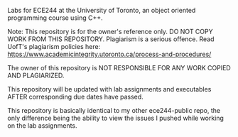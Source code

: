 Labs for ECE244 at the University of Toronto, an object oriented programming course using C++. 

Note: This repository is for the owner's reference only. DO NOT COPY WORK FROM THIS REPOSITORY. Plagiarism is a serious offence. Read UofT's plagiarism policies here: https://www.academicintegrity.utoronto.ca/process-and-procedures/

The owner of this repository is NOT RESPONSIBLE FOR ANY WORK COPIED AND PLAGIARIZED.

This repository will be updated with lab assignments and executables AFTER corresponding due dates have passed.

This repository is basically identical to my other ece244-public repo, the only difference being the ability to view the issues I pushed while working on the lab assignments.
